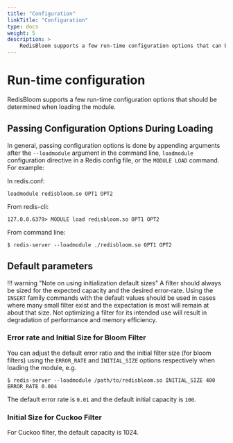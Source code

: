 ```yaml
---
title: "Configuration"
linkTitle: "Configuration"
type: docs
weight: 5
description: >
    RedisBloom supports a few run-time configuration options that can be defined when loading the module. In the future more options will be added.
---
```


# Run-time configuration

RedisBloom supports a few run-time configuration options that should be determined when loading the module.

## Passing Configuration Options During Loading

In general, passing configuration options is done by appending arguments after the `--loadmodule` argument in the command line, `loadmodule` configuration directive in a Redis config file, or the `MODULE LOAD` command. For example:

In redis.conf:

```
loadmodule redisbloom.so OPT1 OPT2
```

From redis-cli:

```
127.0.0.6379> MODULE load redisbloom.so OPT1 OPT2
```

From command line:

```
$ redis-server --loadmodule ./redisbloom.so OPT1 OPT2
```

## Default parameters

!!! warning "Note on using initialization default sizes"
    A filter should always be sized for the expected capacity and the desired error-rate.
    Using the `INSERT` family commands with the default values should be used in cases where many small filter exist and the expectation is most will remain at about that size.
    Not optimizing a filter for its intended use will result in degradation of performance and memory efficiency.

### Error rate and Initial Size for Bloom Filter
You can adjust the default error ratio and the initial filter size (for bloom filters)
using the `ERROR_RATE` and `INITIAL_SIZE` options respectively when loading the
module, e.g.

```
$ redis-server --loadmodule /path/to/redisbloom.so INITIAL_SIZE 400 ERROR_RATE 0.004
```

The default error rate is `0.01` and the default initial capacity is `100`.

### Initial Size for Cuckoo Filter

For Cuckoo filter, the default capacity is 1024.